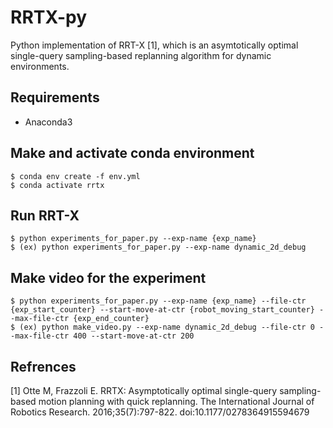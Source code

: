 # RRTX-py
Python implementation of RRT-X [1], which is an asymtotically optimal single-query sampling-based replanning algorithm for dynamic environments.

## Requirements
- Anaconda3

## Make and activate conda environment
```
$ conda env create -f env.yml
$ conda activate rrtx
```
## Run RRT-X
```
$ python experiments_for_paper.py --exp-name {exp_name}
$ (ex) python experiments_for_paper.py --exp-name dynamic_2d_debug
```
## Make video for the experiment
```
$ python experiments_for_paper.py --exp-name {exp_name} --file-ctr {exp_start_counter} --start-move-at-ctr {robot_moving_start_counter} --max-file-ctr {exp_end_counter}
$ (ex) python make_video.py --exp-name dynamic_2d_debug --file-ctr 0 --max-file-ctr 400 --start-move-at-ctr 200 
```
## Refrences
[1] Otte M, Frazzoli E. RRTX: Asymptotically optimal single-query sampling-based motion planning with quick replanning. The International Journal of Robotics Research. 2016;35(7):797-822. doi:10.1177/0278364915594679
